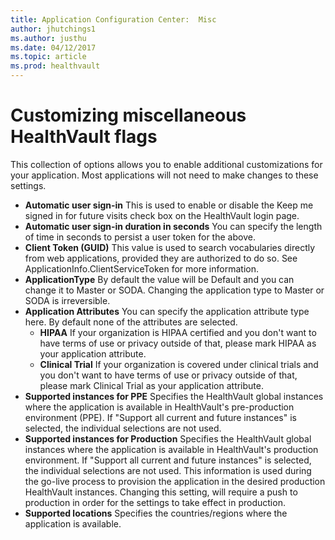 ```yaml
---
title: Application Configuration Center:  Misc
author: jhutchings1
ms.author: justhu
ms.date: 04/12/2017
ms.topic: article
ms.prod: healthvault
---
```


# Customizing miscellaneous HealthVault flags
This collection of options allows you to enable additional customizations for your application. Most applications will not need to make changes to these settings. 

* **Automatic user sign-in** This is used to enable or disable the Keep me signed in for future visits check box on the HealthVault login page.
* **Automatic user sign-in duration in seconds** You can specify the length of time in seconds to persist a user token for the above.
* **Client Token (GUID)** This value is used to search vocabularies directly from web applications, provided they are authorized to do so. See ApplicationInfo.ClientServiceToken for more information.
* **ApplicationType** By default the value will be Default and you can change it to Master or SODA. Changing the application type to Master or SODA is irreversible.
* **Application Attributes** You can specify the application attribute type here. By default none of the attributes are selected.
  * **HIPAA** If your organization is HIPAA certified and you don't want to have terms of use or privacy outside of that, please mark HIPAA as your application attribute.
  * **Clinical Trial** If your organization is covered under clinical trials and you don't want to have terms of use or privacy outside of that, please mark Clinical Trial as your application attribute.
* **Supported instances for PPE** Specifies the HealthVault global instances where the application is available in HealthVault's pre-production environment (PPE). If "Support all current and future instances" is selected, the individual selections are not used.
* **Supported instances for Production** Specifies the HealthVault global instances where the application is available in HealthVault's production environment. If "Support all current and future instances" is selected, the individual selections are not used. This information is used during the go-live process to provision the application in the desired production HealthVault instances. Changing this setting, will require a push to production in order for the settings to take effect in production.
* **Supported locations** Specifies the countries/regions where the application is available.

